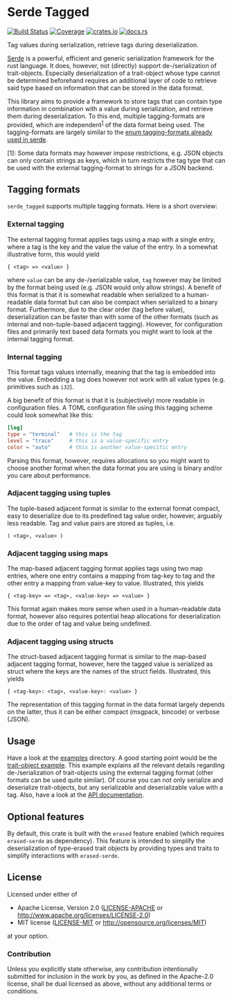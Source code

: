 # Serde Tagged

[![Build Status]][github_actions] [![Coverage]][codecov] [![crates.io]][crates-io] [![docs.rs]][docs-rs]

[Build Status]: https://github.com/qzed/serde_tagged/workflows/CI/badge.svg
[github_actions]: https://github.com/qzed/serde_tagged/actions/workflows/ci.yml
[Coverage]: https://codecov.io/gh/qzed/serde_tagged/branch/master/graph/badge.svg
[codecov]: https://codecov.io/gh/qzed/serde_tagged
[crates.io]: https://img.shields.io/crates/v/serde_tagged.svg
[crates-io]: https://crates.io/crates/serde_tagged
[docs.rs]: https://docs.rs/serde_tagged/badge.svg
[docs-rs]: https://docs.rs/serde_tagged

Tag values during serialization, retrieve tags during deserialization.

[Serde][serde] is a powerful, efficient and generic serialization framework for the rust language.
It does, however, not (directly) support de-/serialization of trait-objects.
Especially deserialization of a trait-object whose type cannot be determined beforehand requires an additional layer of code to retrieve said type based on information that can be stored in the data format.

This library aims to provide a framework to store tags that can contain type information in combination with a value during serialization, and retrieve them during deserialization.
To this end, multiple tagging-formats are provided, which are independent<sup>[1](#format-restrictions)</sup> of the data format being used.
The tagging-formats are largely similar to the [enum tagging-formats already used in serde][serde-enums].

<a name="myfootnote1">[1]</a>:
Some data formats may however impose restrictions, e.g. JSON objects can only contain strings as keys, which in turn restricts the tag type that can be used with the external tagging-format to strings for a JSON backend.

## Tagging formats

`serde_tagged` supports multiple tagging formats.
Here is a short overview:

### External tagging

The external tagging format applies tags using a map with a single entry, where a tag is the key and the value the value of the entry. In a somewhat illustrative form, this would yield

```text
{ <tag> => <value> }
```

where `value` can be any de-/serializable value, `tag` however may be limited by the format being used (e.g. JSON would only allow strings).
A benefit of this format is that it is somewhat readable when serialized to a human-readable data format but can also be compact when serialized to a binary format.
Furthermore, due to the clear order (tag before value), deserialization can be faster than with some of the other formats (such as internal and non-tuple-based adjacent tagging).
However, for configuration files and primarily text based data formats you might want to look at the internal tagging format.

### Internal tagging

This format tags values internally, meaning that the tag is embedded into the value.
Embedding a tag does however not work with all value types (e.g. primitives such as `i32`).

A big benefit of this format is that it is (subjectively) more readable in configuration files.
A TOML configuration file using this tagging scheme could look somewhat like this:

```toml
[log]
type = "terminal"   # this is the tag
level = "trace"     # this is a value-specific entry
color = "auto"      # this is another value-specific entry
```

Parsing this format, however, requires allocations so you might want to choose another format when the data format you are using is binary and/or you care about performance.

### Adjacent tagging using tuples

The tuple-based adjacent format is similar to the external format compact, easy to deserialize due to its predefined tag value order, however, arguably less readable.
Tag and value pairs are stored as tuples, i.e.

```text
( <tag>, <value> )
```

### Adjacent tagging using maps

The map-based adjacent tagging format applies tags using two map entries, where one entry contains a mapping from tag-key to tag and the other entry a mapping from value-key to value.
Illustrated, this yields

```text
{ <tag-key> => <tag>, <value-key> => <value> }
```

This format again makes more sense when used in a human-readable data format, however also requires potential heap allocations for deserialization due to the order of tag and value being undefined.

### Adjacent tagging using structs

The struct-based adjacent tagging format is similar to the map-based adjacent tagging format, however, here the tagged value is serialized as struct where the keys are the names of the struct fields.
Illustrated, this yields

```text
{ <tag-key>: <tag>, <value-key>: <value> }
```

The representation of this tagging format in the data format largely depends on the latter, thus it can be either compact (msgpack, bincode) or verbose (JSON).

## Usage

Have a look at the [examples][examples] directory.
A good starting point would be the [trait-object example][examples-trait_obj].
This example explains all the relevant details regarding de-/serialization of trait-objects using the external tagging format (other formats can be used quite similar).
Of course you can not only serialize and deserialize trait-objects, but any serializable and deserializable value with a tag.
Also, have a look at the [API documentation][api-doc].

[examples]: https://github.com/qzed/serde_tagged/tree/master/examples
[examples-trait_obj]: https://github.com/qzed/serde_tagged/blob/master/examples/trait_objects.rs
[api-doc]: https://docs.rs/serde_tagged

## Optional features

By default, this crate is built with the `erased` feature enabled (which requires `erased-serde` as dependency).
This feature is intended to simplify the deserialization of type-erased trait objects by providing types and traits to simplify interactions with `erased-serde`.

## License

Licensed under either of

* Apache License, Version 2.0 ([LICENSE-APACHE](LICENSE-APACHE) or http://www.apache.org/licenses/LICENSE-2.0)
* MIT license ([LICENSE-MIT](LICENSE-MIT) or http://opensource.org/licenses/MIT)

at your option.

### Contribution

Unless you explicitly state otherwise, any contribution intentionally submitted for inclusion in the work by you, as defined in the Apache-2.0 license, shall be dual licensed as above, without any additional terms or conditions.

[serde]: https://github.com/serde-rs/serde
[serde-enums]: https://serde.rs/enum-representations.html
